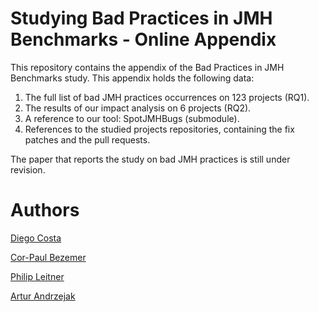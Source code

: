 # Studying Bad Practices in JMH Benchmarks - Online Appendix


This repository contains the appendix of the Bad Practices in JMH Benchmarks study. 
This appendix holds the following data:
1. The full list of bad JMH practices occurrences on 123 projects (RQ1).
2. The results of our impact analysis on 6 projects (RQ2). 
3. A reference to our tool: SpotJMHBugs (submodule).
4. References to the studied projects repositories, containing the fix patches and the pull requests.

The paper that reports the study on bad JMH practices is still under revision.

# Authors

[Diego Costa](https://diegocosta.netlify.com/)

[Cor-Paul Bezemer](https://www.ece.ualberta.ca/~bezemer/)

[Philip Leitner](https://github.com/xLeitix)

[Artur Andrzejak](https://pvs.ifi.uni-heidelberg.de/team/aa/)

